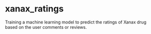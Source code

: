 # xanax_ratings
Training a machine learning model to predict the ratings of Xanax drug based on the user comments or reviews.
